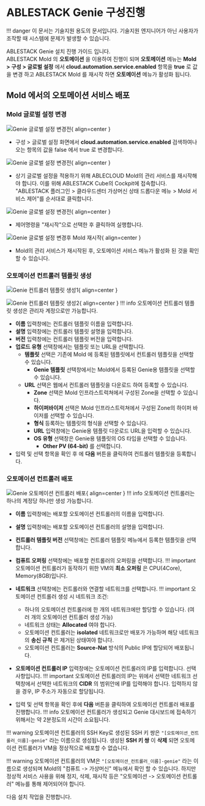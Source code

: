 # ABLESTACK Genie 구성진행

!!! danger
    이 문서는 기술지원 용도의 문서입니다. 기술지원 엔지니어가 아닌 사용자가 조작할 때 시스템에 문제가 발생할 수 있습니다.

ABLESTACK Genie 설치 진행 가이드 입니다.  
ABLESTACK Mold 의 **오토메이션** 을 이용하여 진행이 되며 **오토메이션** 메뉴는 **Mold > 구성 > 글로벌 설정** 에서 **cloud.automation.service.enabled** 항목을 **true** 로 값을 변경 하고 ABLESTACK Mold 를 재시작 하면 **오토메이션** 메뉴가 활성화 됩니다. 

## Mold 에서의 오토메이션 서비스 배포

### Mold 글로벌 설정 변경  

![Genie 글로벌 설정 변경전](../assets/images/install-guide-genie-01.png){ align=center }  

- 구성 > 글로벌 설정 화면에서 **cloud.automation.service.enabled** 검색하여나오는 항목의 값을 false 에서 true 로 변경합니다.

![Genie 글로벌 설정 변경전](../assets/images/install-guide-genie-01-01.png){ align=center }  

- 상기 글로벌 설정을 적용하기 위해 ABLECLOUD Mold의 관리 서비스를 재시작해야 합니다. 이를 위해 ABLESTACK Cube의 Cockpit에 접속합니다. "ABLESTACK 플러그인 > 클라우드센터 가상머신 상태 드롭다운 메뉴 > Mold 서비스 제어"를 순서대로 클릭합니다.

![Genie 글로벌 설정 변경전](../assets/images/install-guide-genie-01-02.png){ align=center }  

- 제어명령을 "재시작"으로 선택한 후 클릭하여 실행합니다.

![Genie 글로벌 설정 변경후 Mold 재시작](../assets/images/install-guide-genie-02.png){ align=center }

- Mold의 관리 서비스가 재시작된 후, 오토메이션 서비스 메뉴가 활성화 된 것을 확인할 수 있습니다.

### 오토메이션 컨트롤러 템플릿 생성

![Genie 컨트롤러 템플릿 생성1](../assets/images/install-guide-genie-03.png){ align=center }  

![Genie 컨트롤러 템플릿 생성2](../assets/images/install-guide-genie-04.png){ align=center }
!!! info
    오토메이션 컨트롤러 템플릿 생성은 관리자 계정으로만 가능합니다.
- **이름** 입력창에는 컨트롤러 템플릿 이름을 입력합니다.
- **설명** 입력창에는 컨트롤러 템플릿 설명을 입력합니다.
- **버전** 입력창에는 컨트롤러 템플릿 버전을 입력합니다.
- **업로드 유형** 선택창에서는 템플릿 또는 URL을 선택합니다.
    - **템플릿** 선택은 기존에 Mold 에 등록된 템플릿에서 컨트롤러 템플릿을 선택할 수 있습니다.
        - **Genie 템플릿** 선택창에서는 Mold에서 등록된 Genie용 템플릿을 선택할 수 있습니다.
    - **URL** 선택은 웹에서 컨트롤러 템플릿을 다운로드 하여 등록할 수 있습니다.
        - **Zone** 선택은 Mold 인프라스트럭쳐에서 구성된 Zone을 선택할 수 있습니다.
        - **하이퍼바이저** 선택은 Mold 인프라스트럭쳐에서 구성된 Zone의 하이퍼 바이저를 선택할 수 있습니다.
        - **형식** 등록하는 템플릿의 형식을 선택할 수 있습니다.
        - **URL** 입력창에는 Genie용 템플릿 다운로드 URL을 입력할 수 있습니다.
        - **OS 유형** 선택창은 Genie용 템플릿의 OS 타입을 선택할 수 있습니다.
            - **Other PV (64-bit)** 를 선택합니다.
- 입력 및 선택 항목을 확인 후 에 **다음** 버튼을 클릭하여 컨트롤러 템플릿을 등록합니다.

### 오토메이션 컨트롤러 배포
![Genie 오토메이션 컨트롤러 배포](../assets/images/install-guide-genie-05.png){ align=center }
!!! info
    오토메이션 컨트롤러는 하나의 계정당 하나만 생성 가능합니다.
- **이름** 입력창에는 배포할 오토메이션 컨트롤러의 이름을 입력합니다.
- **설명** 입력창에는 배포할 오토메이션 컨트롤러의 설명을 입력합니다.
- **컨트롤러 템플릿 버전** 선택창에는 컨트롤러 템플릿 메뉴에서 등록한 템플릿을 선택합니다.
- **컴퓨트 오퍼링** 선택창에는 배포할 컨트롤러의 오퍼링을 선택합니다.
!!! important
    오토메이션 컨트롤러가 동작하기 위한 VM의 **최소 오퍼링** 은 CPU(4Core), Memory(8GB)입니다.
- **네트워크** 선택창에는 컨트롤러와 연결할 네트워크를 선택합니다.
!!! important
    오토메이션 컨트롤러 생성 시 네트워크 조건:

    - 하나의 오토메이션 컨트롤러에 한 개의 네트워크에만 할당할 수 있습니다. (여러 개의 오토메이션 컨트롤러 생성 가능)
    - 네트워크 상태는 **Allocated** 여야 합니다.
    - 오토메이션 컨트롤러는 **isolated** 네트워크로만 배포가 가능하며 해당 네트워크의 **송신 규칙** 은 제거된 상태여야 합니다.
    - 오토메이션 컨트롤러는 **Source-Nat** 방식의 Public IP에 할당되어 배포됩니다.

- **오토메이션 컨트롤러 IP** 입력창에는 오토메이션 컨트롤러의 IP를 입력합니다. 선택 사항입니다.
!!! important
    오토메이션 컨트롤러의 IP는 위에서 선택한 네트워크 선택창에서 선택한 네트워크의 **CIDR** 의 범위안에 IP를 입력해야 합니다.
    입력하지 않을 경우, IP 주소가 자동으로 할당됩니다.
- 입력 및 선택 항목을 확인 후에 **다음** 버튼을 클릭하여 오토메이션 컨트롤러 배포를 진행합니다.
!!! info
    오토메이션 컨트롤러가 생성되고 Genie 대시보드에 접속하기 위해서는 약 2분정도의 시간이 소요됩니다.

!!! warning
    오토메이션 컨트롤러의 SSH Key로 생성된 SSH 키 쌍은 `"[오토메이션_컨트롤러_이름]-genie"` 라는 이름으로 생성됩니다. 생성된 **SSH 키 쌍** 이 **삭제** 되면 오토메이션 컨트롤러가 VM을 정상적으로 배포할 수 없습니다.

!!! warning
    오토메이션 컨트롤러의 VM은 `"[오토메이션_컨트롤러_이름]-genie"` 라는 이름으로 생성되며 Mold의 "컴퓨트 -> 가상머신" 메뉴에서 확인 할 수 있습니다. 하지만 정상적 서비스 사용을 위해 정지, 삭제, 재시작 등은 "오토메이션 -> 오토메이션 컨트롤러" 메뉴를 통해 제어되어야 합니다.

다음 설치 작업을 진행합니다.
